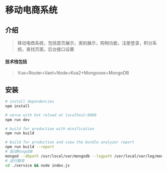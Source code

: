 # 移动电商系统

## 介绍
> 移动电商系统，包括首页展示，类别展示，购物功能，注册登录，积分系统，查找页面，后台接口设置

#### 技术栈包括
> Vue+Router+Vant+Node+Koa2+Mongoose+MongoDB
## 安装

``` bash
# install dependencies
npm install

# serve with hot reload at localhost:8080
npm run dev

# build for production with minification
npm run build

# build for production and view the bundle analyzer report
npm run build --report
# 启动MongoDB
mongod --dbpath /usr/local/var/mongodb --logpath /usr/local/var/log/mongodb/mongo.log --fork
# 运行服务
cd ./service && node index.js

```

